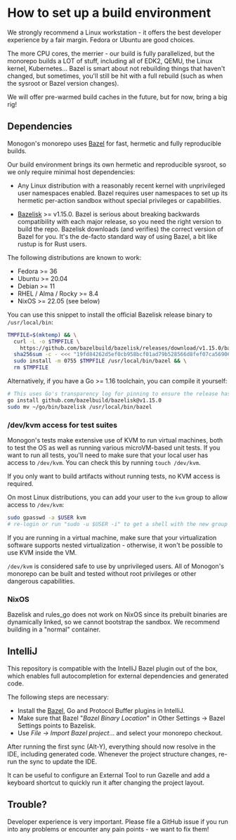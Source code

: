 # How to set up a build environment

We strongly recommend a Linux workstation - it offers the
best developer experience by a fair margin. Fedora or Ubuntu are good choices.

The more CPU cores, the merrier - our build is fully parallelized, but the monorepo builds
a LOT of stuff, including all of EDK2, QEMU, the Linux kernel, Kubernetes... Bazel is smart about
not rebuilding things that haven't changed, but sometimes, you'll still be hit with a full rebuild
(such as when the sysroot or Bazel version changes).

We will offer pre-warmed build caches in the future, but for now, bring a big rig!

## Dependencies

Monogon's monorepo uses [Bazel](https://bazel.build) for fast, hermetic and fully reproducible builds.

Our build environment brings its own hermetic and reproducible sysroot,
so we only require minimal host dependencies:

- Any Linux distribution with a reasonably recent kernel with unprivileged 
  user namespaces enabled. Bazel requires user namespaces to set up its hermetic per-action 
  sandbox without special privileges or capabilities.

- [Bazelisk](https://github.com/bazelbuild/bazelisk) >= v1.15.0. Bazel is serious about breaking
  backwards compatibility with each major release, so you need the right version to build the repo.
  Bazelisk downloads (and verifies) the correct version of Bazel for you. It's the de-facto standard
  way of using Bazel, a bit like rustup is for Rust users.

The following distributions are known to work:

- Fedora >= 36
- Ubuntu >= 20.04
- Debian >= 11
- RHEL / Alma / Rocky >= 8.4
- NixOS >= 22.05 (see below)

You can use this snippet to install the official Bazelisk release binary to `/usr/local/bin`:

```bash
TMPFILE=$(mktemp) && \
  curl -L -o $TMPFILE \
    https://github.com/bazelbuild/bazelisk/releases/download/v1.15.0/bazelisk-linux-amd64 && \
  sha256sum -c - <<< "19fd84262d5ef0cb958bcf01ad79b528566d8fef07ca56906c5c516630a0220b  $TMPFILE" && \
  sudo install -m 0755 $TMPFILE /usr/local/bin/bazel && \
  rm $TMPFILE
```

Alternatively, if you have a Go >= 1.16 toolchain, you can compile it yourself:

```bash
# This uses Go's transparency log for pinning to ensure the release hasn't been tampered with.
go install github.com/bazelbuild/bazelisk@v1.15.0 
sudo mv ~/go/bin/bazelisk /usr/local/bin/bazel
```

### /dev/kvm access for test suites

Monogon's tests make extensive use of KVM to run virtual machines, both to test the OS as well
as running various microVM-based unit tests. If you want to run all tests, you'll need to make sure
that your local user has access to `/dev/kvm`. You can check this by running `touch /dev/kvm`.

If you only want to build artifacts without running tests, no KVM access is required.

On most Linux distributions, you can add your user to the `kvm` group to allow access to `/dev/kvm`:

```bash
sudo gpasswd -a $USER kvm
# re-login or run "sudo -u $USER -i" to get a shell with the new group membership
```

If you are running in a virtual machine, make sure that your virtualization software supports
nested virtualization - otherwise, it won't be possible to use KVM inside the VM.

`/dev/kvm` is considered safe to use by unprivileged users. All of Monogon's monorepo can
be built and tested without root privileges or other dangerous capabilities.

### NixOS

Bazelisk and rules_go does not work on NixOS since its prebuilt binaries are dynamically linked,
so we cannot bootstrap the sandbox. We recommend building in a "normal" container.

## IntelliJ

This repository is compatible with the IntelliJ Bazel plugin out of the box, which enables
full autocompletion for external dependencies and generated code.

The following steps are necessary:

- Install the [Bazel](https://plugins.jetbrains.com/plugin/8609-bazel),
  Go and Protocol Buffer plugins in IntelliJ.
- Make sure that Bazel "*Bazel Binary Location*" in Other Settings → Bazel Settings points to Bazelisk.
- Use _File → Import Bazel project_... and select your monorepo checkout.

After running the first sync (Alt-Y), everything should now resolve in the IDE, including generated code.
Whenever the project structure changes, re-run the sync to update the IDE.

It can be useful to configure an External Tool to run Gazelle and add a keyboard shortcut
to quickly run it after changing the project layout.

## Trouble?

Developer experience is very important. Please file a GitHub issue if you run into any problems
or encounter any pain points - we want to fix them!
